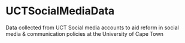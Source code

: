 # UCTSocialMediaData
Data collected from UCT Social media accounts to aid reform in social media &amp; communication policies at the University of Cape Town
